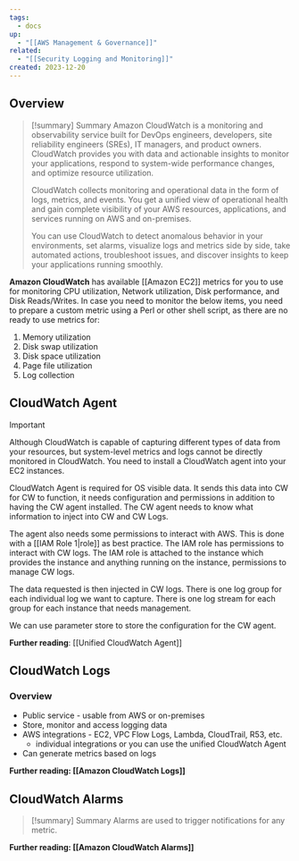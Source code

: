 ```yaml
---
tags:
  - docs
up:
  - "[[AWS Management & Governance]]"
related:
  - "[[Security Logging and Monitoring]]"
created: 2023-12-20
---
```

## Overview

> [!summary] Summary
> Amazon CloudWatch is a monitoring and observability service built for DevOps engineers, developers, site reliability engineers (SREs), IT managers, and product owners. CloudWatch provides you with data and actionable insights to monitor your applications, respond to system-wide performance changes, and optimize resource utilization. 
> 
> CloudWatch collects monitoring and operational data in the form of logs, metrics, and events. You get a unified view of operational health and gain complete visibility of your AWS resources, applications, and services running on AWS and on-premises.
> 
> You can use CloudWatch to detect anomalous behavior in your environments, set alarms, visualize logs and metrics side by side, take automated actions, troubleshoot issues, and discover insights to keep your applications running smoothly.

**Amazon CloudWatch** has available [[Amazon EC2]] metrics for you to use for monitoring CPU utilization, Network utilization, Disk performance, and Disk Reads/Writes. In case you need to monitor the below items, you need to prepare a custom metric using a Perl or other shell script, as there are no ready to use metrics for:

1. Memory utilization
2. Disk swap utilization
3. Disk space utilization
4. Page file utilization
5. Log collection


## CloudWatch Agent

>[!important]
>Although CloudWatch is capable of capturing different types of data from your resources, but system-level metrics and logs cannot be directly monitored in CloudWatch. You need to install a CloudWatch agent into your EC2 instances. 

CloudWatch Agent is required for OS visible data. It sends this data into CW for CW to function, it needs configuration and permissions in addition to having the CW agent installed. The CW agent needs to know what information to inject into CW and CW Logs.

The agent also needs some permissions to interact with AWS. This is done with a [[IAM Role 1|role]] as best practice. The IAM role has permissions to interact with CW logs. The IAM role is attached to the instance which provides the instance and anything running on the instance, permissions to manage CW logs.

The data requested is then injected in CW logs. There is one log group for each individual log we want to capture. There is one log stream for each group for each instance that needs management.

We can use parameter store to store the configuration for the CW agent.

**Further reading**: [[Unified CloudWatch Agent]]


## CloudWatch Logs

### Overview
- Public service - usable from AWS or on-premises
- Store, monitor and access logging data
- AWS integrations - EC2, VPC Flow Logs, Lambda, CloudTrail, R53, etc.
	- individual integrations or you can use the unified CloudWatch Agent
- Can generate metrics based on logs 

**Further reading: [[Amazon CloudWatch Logs]]**


## CloudWatch Alarms

> [!summary] Summary
> Alarms are used to trigger notifications for any metric.

**Further reading: [[Amazon CloudWatch Alarms]]**
